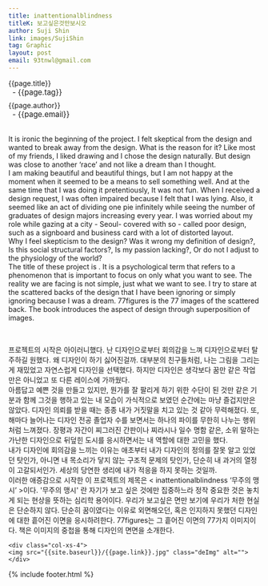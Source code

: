 ```yaml
---
title: inattentionalblindness
titleK: 보고싶은것만보시오
author: Suji Shin
link: images/SujiShin
tag: Graphic
layout: post
email: 93tnwl@gmail.com
---	
```


<div class="container">

<div class="deDep">
{{page.title}}<br>
<p style="font-size:15px; margin:0px; padding:0px 0px 0px 8px; margin:0px 0px 8px 0px;">- {{page.tag}}</p>
{{page.author}}<br>
<p style="font-size:15px; margin:0px; padding:0px 0px 0px 8px;">- {{page.email}}</p>
</div>

<br>

<div class="det lato">


It is ironic the beginning of the project. I felt skeptical from the design and wanted to break away from the design. What is the reason for it? Like most of my friends,  I liked drawing and I chose the design naturally. But design was close to another ‘race’ and not like a dream than I thought. 
<br>
I am making beautiful and beautiful things, but I am not happy at the moment when it seemed to be a means to sell something well. And at the same time that I was doing it pretentiously, It was not fun. When I received a design request, I was often impaired because I felt that I was lying. Also, it seemed like an act of dividing one pie infinitely while seeing the number of graduates of design majors increasing every year. I was worried about my role while gazing at a city - Seoul- covered with so - called poor design, such as a signboard and business card with a lot of distorted layout.
<br>
Why I feel skepticism to the design? 
Was it wrong my definition of design?,
Is this social structural factors?,
Is my passion lacking?,
Or do not I adjust to the physiology of the world?
<br>
The title of these project is <inattentionalblindness > . It is a psychological term that refers to a phenomenon that is important to focus on only what you want to see. The reality we are facing is not simple, just what we want to see. I try to stare at the scattered backs of the design that I have been ignoring or simply ignoring because I was a dream. 77figures is the 77 images of the scattered back. The book introduces the aspect of design through superposition of images.



</div>

<br>

<div class="noto">

프로젝트의 시작은 아이러니했다. 난 디자인으로부터 회의감을 느껴 디자인으로부터 탈주하길 원했다. 왜 디자인이 하기 싫어진걸까. 대부분의 친구들처럼, 나는 그림을 그리는게 재밌었고 자연스럽게 디자인을 선택했다. 하지만 디자인은 생각보다 꿈만 같은 작업만은 아니었고 또 다른 레이스에 가까웠다. 
<br>
아름답고 예쁜 것을 만들고 있지만, 뭔가를 잘 팔리게 하기 위한 수단이 된 것만 같은 기분과 함께 그것을 행하고 있는 내 모습이 가식적으로 보였던 순간에는 마냥 즐겁지만은 않았다. 디자인 의뢰를 받을 때는 종종 내가 거짓말을 치고 있는 것 같아 무력해졌다. 또, 해마다 늘어나는 디자인 전공 졸업자 수를 보면서는 하나의 파이를 무한히 나누는 행위처럼 느껴졌다. 장평과 자간이 찌그러진 간판이나 찌라시나 일수 명함 같은, 소위 말하는 가난한 디자인으로 뒤덮힌 도시를 응시하면서는 내 역할에 대한 고민을 했다.
<br>
내가 디자인에 회의감을 느끼는 이유는 애초부터 내가 디자인의 정의를 잘못 알고 있었던 탓인가, 
아니면 내 목소리가 닿지 않는 구조적 문제의 탓인가, 단순히 내 과거의 열정이 고갈되서인가. 
세상의 당연한 생리에 내가 적응을 하지 못하는 것일까. 
<br>
이러한 애증감으로 시작한 이 프로젝트의 제목은 < inattentionalblindness ‘무주의 맹시’ >이다.  '무주의 맹시' 란 자기가 보고 싶은 것에만 집중하느라 정작 중요한 것은 놓치게 되는 현상을 뜻하는 심리학 용어이다. 우리가 보고싶은 면만 보기에 우리가 처한 현실은 단순하지 않다. 단순히 꿈이였다는 이유로 외면해오던, 혹은 인지하지 못했던 디자인에 대한 흩어진 이면을 응시하려한다. 77figures는 그 흩어진 이면의 77가지 이미지이다. 책은 이미지의 중첩을 통해 디자인의 면면을 소개한다.


</div>

<div class="row" class="imgcolor">
	
	<div class="col-xs-4">
	<img src="{{site.baseurl}}/{{page.link}}.jpg" class="deImg" alt=""></div>
	
</div>

	

</div> 

{% include footer.html %}